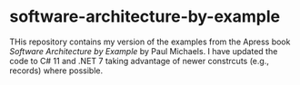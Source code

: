 # software-architecture-by-example

THis repository contains my version of the examples from the Apress book _Software Architecture by 
Example_ by Paul Michaels. I have updated the code to C# 11 and .NET 7 taking advantage of newer 
constrcuts (e.g., records) where possible.